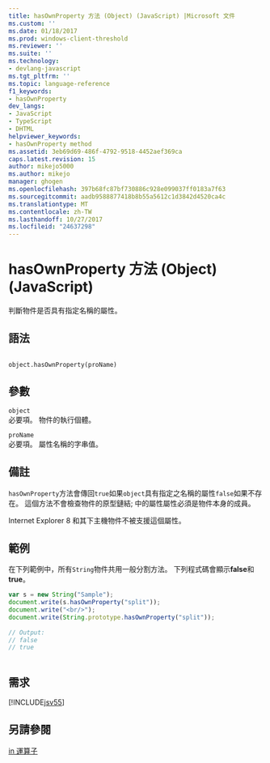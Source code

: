 ```yaml
---
title: hasOwnProperty 方法 (Object) (JavaScript) |Microsoft 文件
ms.custom: ''
ms.date: 01/18/2017
ms.prod: windows-client-threshold
ms.reviewer: ''
ms.suite: ''
ms.technology:
- devlang-javascript
ms.tgt_pltfrm: ''
ms.topic: language-reference
f1_keywords:
- hasOwnProperty
dev_langs:
- JavaScript
- TypeScript
- DHTML
helpviewer_keywords:
- hasOwnProperty method
ms.assetid: 3eb69d69-486f-4792-9518-4452aef369ca
caps.latest.revision: 15
author: mikejo5000
ms.author: mikejo
manager: ghogen
ms.openlocfilehash: 397b68fc87bf730886c928e099037ff0183a7f63
ms.sourcegitcommit: aadb9588877418b8b55a5612c1d3842d4520ca4c
ms.translationtype: MT
ms.contentlocale: zh-TW
ms.lasthandoff: 10/27/2017
ms.locfileid: "24637298"
---
```

# <a name="hasownproperty-method-object-javascript"></a>hasOwnProperty 方法 (Object) (JavaScript)
判斷物件是否具有指定名稱的屬性。  
  
## <a name="syntax"></a>語法  
  
```  
  
object.hasOwnProperty(proName)  
```  
  
## <a name="parameters"></a>參數  
 `object`  
 必要項。 物件的執行個體。  
  
 `proName`  
 必要項。 屬性名稱的字串值。  
  
## <a name="remarks"></a>備註  
 `hasOwnProperty`方法會傳回`true`如果`object`具有指定之名稱的屬性`false`如果不存在。 這個方法不會檢查物件的原型鏈結; 中的屬性屬性必須是物件本身的成員。  
  
 Internet Explorer 8 和其下主機物件不被支援這個屬性。  
  
## <a name="example"></a>範例  
 在下列範例中，所有`String`物件共用一般分割方法。 下列程式碼會顯示**false**和**true**。  
  
```JavaScript  
var s = new String("Sample");  
document.write(s.hasOwnProperty("split"));  
document.write("<br/>");  
document.write(String.prototype.hasOwnProperty("split"));  
  
// Output:  
// false  
// true  
  
```  
  
## <a name="requirements"></a>需求  
 [!INCLUDE[jsv55](../../javascript/reference/includes/jsv55-md.md)]  
  
## <a name="see-also"></a>另請參閱  
 [in 運算子](../../javascript/reference/in-operator-decrementjavascript.md)
